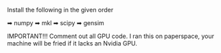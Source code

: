 Install the following in the given order

➡ numpy
➡ mkl
➡ scipy
➡ gensim


IMPORTANT!!!
Comment out all GPU code. I ran this on paperspace, your machine will be fried if it lacks an Nvidia GPU.
